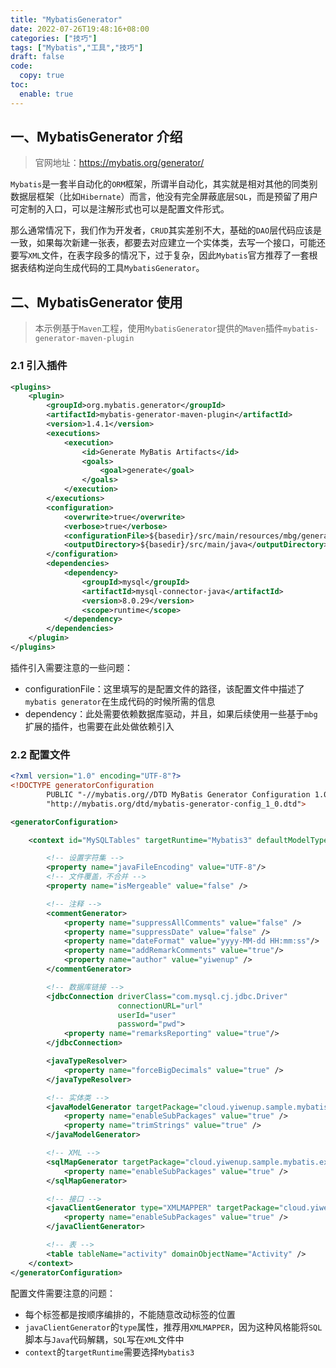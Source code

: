 ```yaml
---
title: "MybatisGenerator"
date: 2022-07-26T19:48:16+08:00
categories: ["技巧"]
tags: ["Mybatis","工具","技巧"]
draft: false
code:
  copy: true
toc:
  enable: true
---
```


## 一、MybatisGenerator 介绍

> 官网地址：https://mybatis.org/generator/

`Mybatis`是一套半自动化的`ORM`框架，所谓半自动化，其实就是相对其他的同类别数据层框架（比如`Hibernate`）而言，他没有完全屏蔽底层`SQL`，而是预留了用户可定制的入口，可以是注解形式也可以是配置文件形式。

那么通常情况下，我们作为开发者，`CRUD`其实差别不大，基础的`DAO`层代码应该是一致，如果每次新建一张表，都要去对应建立一个实体类，去写一个接口，可能还要写`XML`文件，在表字段多的情况下，过于复杂，因此`Mybatis`官方推荐了一套根据表结构逆向生成代码的工具`MybatisGenerator`。

## 二、MybatisGenerator 使用

> 本示例基于`Maven`工程，使用`MybatisGenerator`提供的`Maven`插件`mybatis-generator-maven-plugin`

### 2.1 引入插件

```xml
<plugins>
    <plugin>
        <groupId>org.mybatis.generator</groupId>
        <artifactId>mybatis-generator-maven-plugin</artifactId>
        <version>1.4.1</version>
        <executions>
            <execution>
                <id>Generate MyBatis Artifacts</id>
                <goals>
                    <goal>generate</goal>
                </goals>
            </execution>
        </executions>
        <configuration>
            <overwrite>true</overwrite>
            <verbose>true</verbose>
            <configurationFile>${basedir}/src/main/resources/mbg/generator-config.xml</configurationFile>
            <outputDirectory>${basedir}/src/main/java</outputDirectory>
        </configuration>
        <dependencies>
            <dependency>
                <groupId>mysql</groupId>
                <artifactId>mysql-connector-java</artifactId>
                <version>8.0.29</version>
                <scope>runtime</scope>
            </dependency>
        </dependencies>
    </plugin>
</plugins>
```

插件引入需要注意的一些问题：

- configurationFile：这里填写的是配置文件的路径，该配置文件中描述了`mybatis generator`在生成代码的时候所需的信息
- dependency：此处需要依赖数据库驱动，并且，如果后续使用一些基于`mbg`扩展的插件，也需要在此处做依赖引入

### 2.2 配置文件

```xml
<?xml version="1.0" encoding="UTF-8"?>
<!DOCTYPE generatorConfiguration
        PUBLIC "-//mybatis.org//DTD MyBatis Generator Configuration 1.0//EN"
        "http://mybatis.org/dtd/mybatis-generator-config_1_0.dtd">

<generatorConfiguration>

    <context id="MySQLTables" targetRuntime="Mybatis3" defaultModelType="flat">

        <!-- 设置字符集 -->
        <property name="javaFileEncoding" value="UTF-8"/>
        <!-- 文件覆盖，不合并 -->
        <property name="isMergeable" value="false" />

        <!-- 注释 -->
        <commentGenerator>
            <property name="suppressAllComments" value="false" />
            <property name="suppressDate" value="false" />
            <property name="dateFormat" value="yyyy-MM-dd HH:mm:ss"/>
            <property name="addRemarkComments" value="true"/>
            <property name="author" value="yiwenup" />
        </commentGenerator>

        <!-- 数据库链接 -->
        <jdbcConnection driverClass="com.mysql.cj.jdbc.Driver"
                        connectionURL="url"
                        userId="user"
                        password="pwd">
            <property name="remarksReporting" value="true"/>
        </jdbcConnection>

        <javaTypeResolver>
            <property name="forceBigDecimals" value="true" />
        </javaTypeResolver>

        <!-- 实体类 -->
        <javaModelGenerator targetPackage="cloud.yiwenup.sample.mybatis.ext.entity" targetProject="./src/main/java">
            <property name="enableSubPackages" value="true" />
            <property name="trimStrings" value="true" />
        </javaModelGenerator>

        <!-- XML -->
        <sqlMapGenerator targetPackage="cloud.yiwenup.sample.mybatis.ext.inter"  targetProject="./src/main/resources">
            <property name="enableSubPackages" value="true" />
        </sqlMapGenerator>

        <!-- 接口 -->
        <javaClientGenerator type="XMLMAPPER" targetPackage="cloud.yiwenup.sample.mybatis.ext.inter"  targetProject="./src/main/java">
            <property name="enableSubPackages" value="true" />
        </javaClientGenerator>

        <!-- 表 -->
        <table tableName="activity" domainObjectName="Activity" />
    </context>
</generatorConfiguration>
```

配置文件需要注意的问题：

- 每个标签都是按顺序编排的，不能随意改动标签的位置
- `javaClientGenerator`的`type`属性，推荐用`XMLMAPPER`，因为这种风格能将`SQL`脚本与`Java`代码解耦，`SQL`写在`XML`文件中
- `context`的`targetRuntime`需要选择`Mybatis3`



